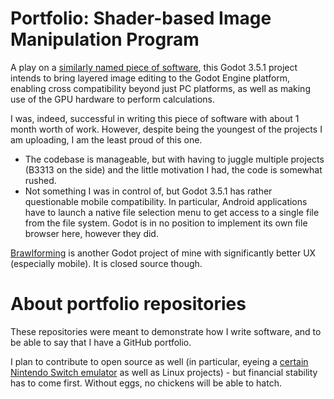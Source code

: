 # Portfolio: Shader-based Image Manipulation Program
A play on a [similarly named piece of software](https://www.gimp.org/), this Godot 3.5.1 project intends to bring layered image editing to the Godot Engine platform, enabling cross compatibility beyond just PC platforms, as well as making use of the GPU hardware to perform calculations.

I was, indeed, successful in writing this piece of software with about 1 month worth of work. However, despite being the youngest of the projects I am uploading, I am the least proud of this one.
- The codebase is manageable, but with having to juggle multiple projects (B3313 on the side) and the little motivation I had, the code is somewhat rushed.
- Not something I was in control of, but Godot 3.5.1 has rather questionable mobile compatibility. In particular, Android applications have to launch a native file selection menu to get access to a single file from the file system. Godot is in no position to implement its own file browser here, however they did.

[Brawlforming](https://benedani.itch.io/brawlforming) is another Godot project of mine with significantly better UX (especially mobile). It is closed source though.

# About portfolio repositories
These repositories were meant to demonstrate how I write software, and to be able to say that I have a GitHub portfolio.

I plan to contribute to open source as well (in particular, eyeing a [certain Nintendo Switch emulator](https://github.com/Ryujinx/Ryujinx/) as well as Linux projects) - but financial stability has to come first. Without eggs, no chickens will be able to hatch.
